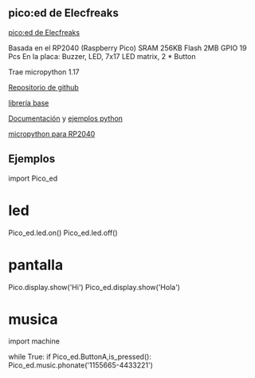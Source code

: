 ## pico:ed de Elecfreaks

[pico:ed de Elecfreaks](https://www.elecfreaks.com/picoed.html)

Basada en el RP2040 (Raspberry Pico)
SRAM	256KB
Flash	2MB
GPIO	19 Pcs
En la placa: Buzzer, LED, 7x17 LED matrix, 2 * Button

Trae micropython 1.17

[Repositorio de github](https://github.com/elecfreaks/pico_ed)

[librería base](https://github.com/elecfreaks/pico_ed/blob/master/pico_ed/lib/Pico_ed.py)

[Documentación](https://www.elecfreaks.com/learn-en/pico-ed/index.html) y [ejemplos python](https://www.elecfreaks.com/learn-en/pico-ed/pico_ed_python.html)

[micropython para RP2040](https://docs.micropython.org/en/latest/library/rp2.html)

## Ejemplos

import Pico_ed
# led
Pico_ed.led.on()
Pico_ed.led.off()

# pantalla

Pico.display.show('Hi')
Pico_ed.display.show('Hola')

# musica

import machine

while True:
    if Pico_ed.ButtonA,is_pressed():
        Pico_ed.music.phonate('1155665-4433221')
        
